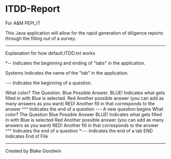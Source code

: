 # ITDD-Report
For A&amp;M PEPI_IT

This Java application will allow for the rapid generation of diligence reports through the filling out of a survey.

--------------

Explanation for how default.ITDD.txt works

*--     	Indicates the beginning and ending of "tabs" in the application.

Systems 	Indicates the name of the "tab" in the application.

---			Indicates the beginning of a question.

What color? The Question.
Blue		Possible Answer.
BLUE!		Indicates what gets filled in with Blue is selected.
Red			Another possible answer (you can add as many answers as you want)
RED!		Another fill in that corresponds to the answer
^^^			Indicates the end of a question
--- 		A new question begins
What color? The Question
Blue		Possible Answer
BLUE!		Indicates what gets filled in with Blue is selected
Red			Another possible answer (you can add as many answers as you want)
RED!		Another fill in that corresponds to the answer
^^^			Indicates the end of a question
*--- 		Indicates the end of a tab
END			Indicates End of File

--------------


Created by Blake Goodwin

